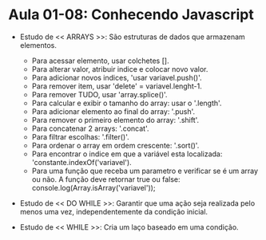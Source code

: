 # Aula 01-08: Conhecendo Javascript 

* Estudo de << ARRAYS >>: São estruturas de dados que armazenam elementos.
  - Para acessar elemento, usar colchetes [].
  - Para alterar valor, atribuir indice e colocar novo valor.
  - Para adicionar novos indices, 'usar variavel.push()'.
  - Para remover item, usar 'delete' = variavel.lenght-1.
  - Para remover TUDO, usar 'array.splice()'.
  - Para calcular e exibir o tamanho do array: usar o '.length'.
  - Para adicionar elemento ao final do array: '.push'.
  - Para remover o primeiro elemento do array: '.shift'.
  - Para concatenar 2 arrays: '.concat'.
  - Para filtrar escolhas: '.filter()'.
  - Para ordenar o array em ordem crescente: '.sort()'.
  - Para encontrar o indice em que a variável esta localizada: 'constante.indexOf('variavel').
  - Para uma função que receba um parametro e verificar se é um array ou não. A função deve
retornar true ou false: console.log(Array.isArray('variavel'));


* Estudo de << DO WHILE >>: Garantir que uma ação seja realizada pelo menos uma vez, independentemente da condição inicial.

   
* Estudo de << WHILE >>: Cria um laço baseado em uma condição.
